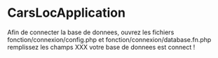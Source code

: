 # CarsLocApplication
Afin de connecter la base de donnees, ouvrez les fichiers fonction/connexion/config.php et fonction/connexion/database.fn.php
remplissez les champs XXX 
votre base de donnees est connect !
